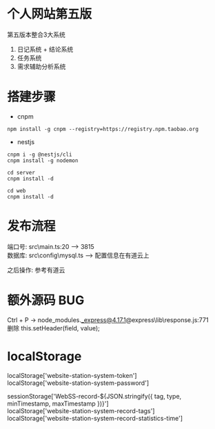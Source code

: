 # 个人网站第五版
第五版本整合3大系统
1. 日记系统 + 结论系统
2. 任务系统
3. 需求辅助分析系统


# 搭建步骤

- cnpm
```
npm install -g cnpm --registry=https://registry.npm.taobao.org
```

- nestjs
```
cnpm i -g @nestjs/cli
cnpm install -g nodemon  
```

```
cd server
cnpm install -d
```

```
cd web
cnpm install -d
```

# 发布流程
端口号: src\main.ts:20 ——> 3815  
数据库: src\config\mysql.ts ——> 配置信息在有道云上  

之后操作: 参考有道云


# 额外源码 BUG
Ctrl + P -> node_modules\._express@4.17.1@express\lib\response.js:771  
删除 this.setHeader(field, value);

# localStorage

localStorage['website-station-system-token']  
localStorage['website-station-system-password']  

sessionStorage['WebSS-record-${JSON.stringify({ tag, type, minTimestamp, maxTimestamp })}']  
localStorage['website-station-system-record-tags']  
localStorage['website-station-system-record-statistics-time']
